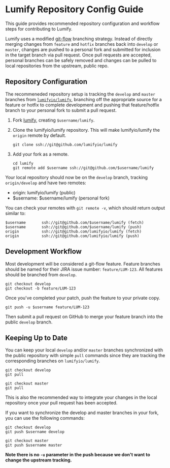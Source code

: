 # Lumify Repository Config Guide

This guide provides recommended repository configuration and workflow steps for contributing to Lumify.

Lumify uses a modified [git-flow](http://nvie.com/posts/a-successful-git-branching-model/) branching strategy. Instead of directly merging changes from `feature` and `hotfix` branches back into `develop` or `master`, changes are pushed to a personal fork and submitted for inclusion in the target branch via pull request. Once pull requests are accepted, personal branches can be safely removed and changes can be pulled to local repositories from the upstream, public repo.

## Repository Configuration

The recommeneded repository setup is tracking the `develop` and `master` branches from [`lumifyio/lumify`](https://github.com/lumifyio/lumify), branching off the appropriate source for a feature or hotfix to complete development and pushing that feature/hotfix branch to your personal fork to submit a pull request.

1.	Fork [lumify](https://github.com/lumifyio/lumify), creating `$username/lumify`.

2. Clone the lumifyio/lumify repository. This will make lumifyio/lumify the `origin` remote by default.

	```
	git clone ssh://git@github.com/lumifyio/lumify
	```
	
3.	Add your fork as a remote.

	```
	cd lumify
	git remote add $username ssh://git@github.com/$username/lumify
	```
	
Your local repository should now be on the `develop` branch, tracking `origin/develop` and have two remotes:

-	origin: lumifyio/lumify (public)
- 	$username: $username/lumify (personal fork)

You can check your remotes with `git remote -v`, which should return output similar to:

```
$username		ssh://git@github.com/$username/lumify (fetch)
$username		ssh://git@github.com/$username/lumify (push)
origin			ssh://git@github.com/lumifyio/lumify (fetch)
origin			ssh://git@github.com/lumifyio/lumify (push)
```

## Development Workflow

Most development will be considered a git-flow feature. Feature branches should be named for their JIRA issue number: `feature/LUM-123`. All features should be branched from `develop`.

```
git checkout develop
git checkout -b feature/LUM-123
```

Once you've completed your patch, push the feature to your private copy.

```
git push -u $username feature/LUM-123
```

Then submit a pull request on GitHub to merge your feature branch into the public `develop` branch.

## Keeping Up to Date

You can keep your local `develop` and/or `master` branches synchronized with the public
repository with simple `pull` commands since they are tracking the corresponding branches
on `lumifyio/lumify`.

```
git checkout develop
git pull

git checkout master
git pull
```

This is also the recommended way to integrate your changes in the local repository once your
pull request has been accepted.

If you want to synchronize the develop and master branches in your fork, you can use the following commands:

```
git checkout develop
git push $username develop

git checkout master
git push $username master
```

**Note there is no `-u` parameter in the push because we don't want to change the upstream tracking.**
